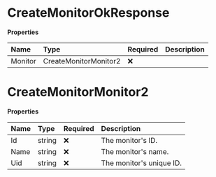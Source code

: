 # CreateMonitorOkResponse

**Properties**

| Name    | Type                  | Required | Description |
| :------ | :-------------------- | :------- | :---------- |
| Monitor | CreateMonitorMonitor2 | ❌       |             |

# CreateMonitorMonitor2

**Properties**

| Name | Type   | Required | Description              |
| :--- | :----- | :------- | :----------------------- |
| Id   | string | ❌       | The monitor's ID.        |
| Name | string | ❌       | The monitor's name.      |
| Uid  | string | ❌       | The monitor's unique ID. |

<!-- This file was generated by liblab | https://liblab.com/ -->
